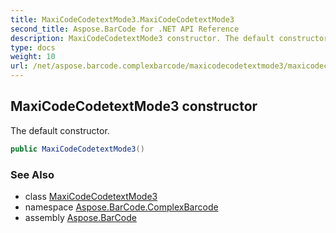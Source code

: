 ```yaml
---
title: MaxiCodeCodetextMode3.MaxiCodeCodetextMode3
second_title: Aspose.BarCode for .NET API Reference
description: MaxiCodeCodetextMode3 constructor. The default constructor
type: docs
weight: 10
url: /net/aspose.barcode.complexbarcode/maxicodecodetextmode3/maxicodecodetextmode3/
---
```

## MaxiCodeCodetextMode3 constructor

The default constructor.

```csharp
public MaxiCodeCodetextMode3()
```

### See Also

* class [MaxiCodeCodetextMode3](../)
* namespace [Aspose.BarCode.ComplexBarcode](../../maxicodecodetextmode3/)
* assembly [Aspose.BarCode](../../../)



